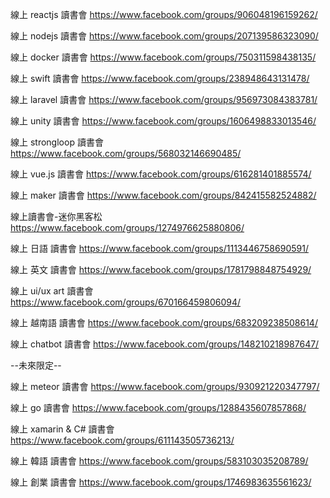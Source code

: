 線上 reactjs 讀書會
https://www.facebook.com/groups/906048196159262/		

線上 nodejs 讀書會
https://www.facebook.com/groups/207139586323090/		

線上 docker 讀書會
https://www.facebook.com/groups/750311598438135/		

線上 swift 讀書會
https://www.facebook.com/groups/238948643131478/		

線上 laravel 讀書會
https://www.facebook.com/groups/956973084383781/		

線上 unity 讀書會
https://www.facebook.com/groups/1606498833013546/			

線上 strongloop 讀書會
https://www.facebook.com/groups/568032146690485/		

線上 vue.js 讀書會
https://www.facebook.com/groups/616281401885574/		

線上 maker 讀書會
https://www.facebook.com/groups/842415582524882/

線上讀書會-迷你黑客松 https://www.facebook.com/groups/1274976625880806/


線上 日語 讀書會 https://www.facebook.com/groups/1113446758690591/

線上 英文 讀書會 https://www.facebook.com/groups/1781798848754929/

線上 ui/ux art 讀書會 https://www.facebook.com/groups/670166459806094/  

線上 越南語 讀書會 https://www.facebook.com/groups/683209238508614/

線上 chatbot 讀書會 https://www.facebook.com/groups/148210218987647/


--未來限定--

線上 meteor 讀書會 https://www.facebook.com/groups/930921220347797/

線上 go 讀書會 https://www.facebook.com/groups/1288435607857868/

線上 xamarin & C# 讀書會 https://www.facebook.com/groups/611143505736213/

線上 韓語 讀書會  https://www.facebook.com/groups/583103035208789/ 

線上 創業 讀書會 https://www.facebook.com/groups/1746983635561623/